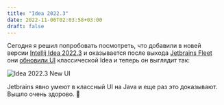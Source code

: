 ```yaml
---
title: "Idea 2022.3"
date: 2022-11-06T02:03:58+03:00
draft: false
---
```


Сегодня я решил попробовать посмотреть, что добавили в новей версии [Intellij Idea 2022.3](https://blog.jetbrains.com/idea/2022/09/intellij-idea-2022-3-eap/) и оказывается после выхода [Jetbrains Fleet](https://www.jetbrains.com/fleet/) они [обновили UI](https://blog.jetbrains.com/idea/2022/05/take-part-in-the-new-ui-preview-for-your-jetbrains-ide/) классической Idea и теперь он выглядит так:

![Idea 2022.3 New UI](/images/idea-2022.3.jpg)

Jetbrains явно умеют в классный UI на Java и еще раз это доказывают. Вышло очень здорово. 💪

